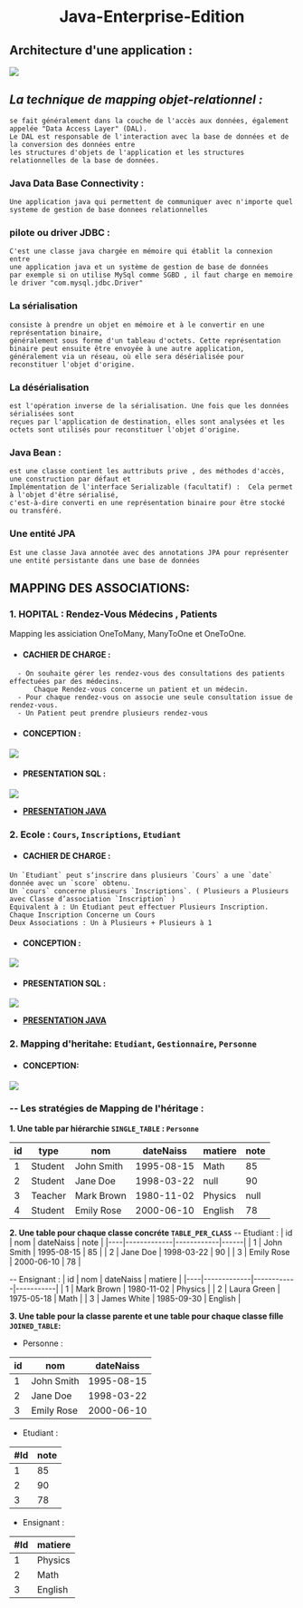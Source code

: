 # <p align="center"> Java-Enterprise-Edition </p>

## Architecture d'une application :

<img src="https://github.com/Mo-bar/Java-Enterprise-Edition/assets/98557431/ea1aee5c-3edc-4628-bdb1-d8096468e27b">

## _La technique de mapping objet-relationnel :_

```
se fait généralement dans la couche de l'accès aux données, également appelée "Data Access Layer" (DAL). 
Le DAL est responsable de l'interaction avec la base de données et de la conversion des données entre 
les structures d'objets de l'application et les structures relationnelles de la base de données.
```

### Java Data Base Connectivity :

```
Une application java qui permettent de communiquer avec n'importe quel systeme de gestion de base donnees relationnelles
```

### pilote ou driver JDBC :

```
C'est une classe java chargée en mémoire qui établit la connexion entre
une application java et un système de gestion de base de données
par exemple si on utilise MySql comme SGBD , il faut charge en memoire le driver "com.mysql.jdbc.Driver"
```

### La sérialisation

```
consiste à prendre un objet en mémoire et à le convertir en une représentation binaire,
généralement sous forme d'un tableau d'octets. Cette représentation binaire peut ensuite être envoyée à une autre application,
généralement via un réseau, où elle sera désérialisée pour reconstituer l'objet d'origine.
```

### La désérialisation

```
est l'opération inverse de la sérialisation. Une fois que les données sérialisées sont
reçues par l'application de destination, elles sont analysées et les octets sont utilisés pour reconstituer l'objet d'origine.
```

### Java Bean :

```
est une classe contient les auttributs prive , des méthodes d'accès, une construction par défaut et
Implémentation de l'interface Serializable (facultatif) :  Cela permet à l'objet d'être sérialisé,
c'est-à-dire converti en une représentation binaire pour être stocké ou transféré.
```

### Une entité JPA

```
Est une classe Java annotée avec des annotations JPA pour représenter une entité persistante dans une base de données
```

## MAPPING DES ASSOCIATIONS:

### 1. HOPITAL : Rendez-Vous Médecins , Patients

Mapping les assiciation OneToMany, ManyToOne et OneToOne.

- #### CACHIER DE CHARGE :

```
  - On souhaite gérer les rendez-vous des consultations des patients effectuées par des médecins.
      Chaque Rendez-vous concerne un patient et un médecin.
  - Pour chaque rendez-vous on associe une seule consultation issue de rendez-vous.
  - Un Patient peut prendre plusieurs rendez-vous
```

- #### CONCEPTION :

<img src="https://github.com/Mo-bar/Java-Enterprise-Edition/assets/98557431/391d7e95-942b-48e9-854f-66df4bfa5dee">

- #### PRESENTATION SQL :

<img src="https://github.com/Mo-bar/Java-Enterprise-Edition/assets/98557431/2428039c-3e60-4295-bc1e-8b4a03223dd2" >

- [**PRESENTATION JAVA** ](https://github.com/Mo-bar/Java-Enterprise-Edition/tree/main/Hopital)

### 2. Ecole : `Cours`, `Inscriptions`, `Etudiant`

- #### CACHIER DE CHARGE :

```
Un `Etudiant` peut s‘inscrire dans plusieurs `Cours` a une `date` donnée avec un `score` obtenu.
Un `cours` concerne plusieurs `Inscriptions`. ( Plusieurs a Plusieurs avec Classe d’association `Inscription` )
Equivalent à : Un Etudiant peut effectuer Plusieurs Inscription. Chaque Inscription Concerne un Cours
Deux Associations : Un à Plusieurs + Plusieurs à 1
```

- #### CONCEPTION :

<img src="https://github.com/Mo-bar/Java-Enterprise-Edition/assets/98557431/160de169-d47b-412c-a99f-8ea5a29438aa">

- #### PRESENTATION SQL :

<img src="https://github.com/Mo-bar/Java-Enterprise-Edition/assets/98557431/d4046108-67d5-4a48-b5b7-4257e4a64543" >

- [**PRESENTATION JAVA** ](https://github.com/Mo-bar/Java-Enterprise-Edition/tree/main/Ecole)

### 2. Mapping d'heritahe: `Etudiant`, `Gestionnaire`, `Personne`

-   #### CONCEPTION:
<img src="https://github.com/Mo-bar/Java-Enterprise-Edition/assets/98557431/ac3e5f9b-0c81-49cd-aea9-ac2fd087676a">

 ### -- Les stratégies de Mapping de I'héritage :
 **1. Une table par hiérarchie `SINGLE_TABLE` : `Personne`**
	
| id | type   | nom        | dateNaiss  | matiere   | note |
|----|--------|------------|------------|-----------|------|
| 1  | Student| John Smith | 1995-08-15 | Math      | 85   |
| 2  | Student| Jane Doe   | 1998-03-22 | null      | 90   |
| 3  | Teacher| Mark Brown | 1980-11-02 | Physics   | null |
| 4  | Student| Emily Rose | 2000-06-10 | English   | 78   |

	
**2. Une table pour chaque classe concréte `TABLE_PER_CLASS`**
-- Etudiant : 
| id | nom         | dateNaiss  | note |
|----|-------------|------------|------|
| 1  | John Smith  | 1995-08-15 | 85   |
| 2  | Jane Doe    | 1998-03-22 | 90   |
| 3  | Emily Rose  | 2000-06-10 | 78   |


-- Ensignant : 
| id | nom         | dateNaiss  | matiere   |
|----|-------------|------------|-----------|
| 1  | Mark Brown  | 1980-11-02 | Physics   |
| 2  | Laura Green | 1975-05-18 | Math      |
| 3  | James White | 1985-09-30 | English   |

  
  
  
**3. Une table pour la classe parente et une table pour chaque classe fille `JOINED_TABLE`:**

- Personne : 

| id | nom         | dateNaiss  |
|----|-------------|------------|
| 1  | John Smith  | 1995-08-15 |
| 2  | Jane Doe    | 1998-03-22 |
| 3  | Emily Rose  | 2000-06-10 |


- Etudiant : 

| #Id | note |
|-----|------|
| 1   | 85   |
| 2   | 90   |
| 3   | 78   |
- Ensignant : 

| #Id | matiere   |
|-----|-----------|
| 1   | Physics   |
| 2   | Math      |
| 3   | English   |

<!--stackedit_data:
eyJoaXN0b3J5IjpbMTY2OTY1NzIxNiwtMzMwOTM3NTE4LDU2Nj
M3NjQ2NSwtMTc3NDY1NjA1MywxNDc1MzE4ODI1LDQ0OTg3MjI5
NCwtMzA4NjA0OTE4LC0xMTAzODg5NDM1LDE4MTcwMDI5MzYsMz
Y1MzIyMDA2XX0=
-->